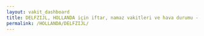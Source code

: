 ```yaml
---
layout: vakit_dashboard
title: DELFZIJL, HOLLANDA için iftar, namaz vakitleri ve hava durumu - ilçe/eyalet seç
permalink: /HOLLANDA/DELFZIJL/
---
```


<script type="text/javascript">
  var GLOBAL_COUNTRY = 'HOLLANDA';
  var GLOBAL_CITY = 'DELFZIJL';
  var GLOBAL_STATE = '';
  var lat = 72;
  var lon = 21;
</script>
